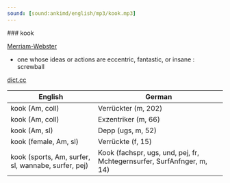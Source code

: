 ```yaml
---
sound: [sound:ankimd/english/mp3/kook.mp3]
---
```


\### kook

[Merriam-Webster](https://www.merriam-webster.com/dictionary/kook)

- one whose ideas or actions are eccentric, fantastic, or insane : screwball

[dict.cc](https://www.dict.cc/kook)

| English        | German       |
| -------------- | ------------ |
| kook (Am, coll) | Verrückter (m, 202) |
| kook (Am, coll) | Exzentriker (m, 66) |
| kook (Am, sl) | Depp (ugs, m, 52) |
| kook (female, Am, sl) | Verrückte (f, 15) |
| kook (sports, Am, surfer, sl, wannabe, surfer, pej) | Kook (fachspr, ugs, und, pej, fr, Mchtegernsurfer, SurfAnfnger, m, 14) |
